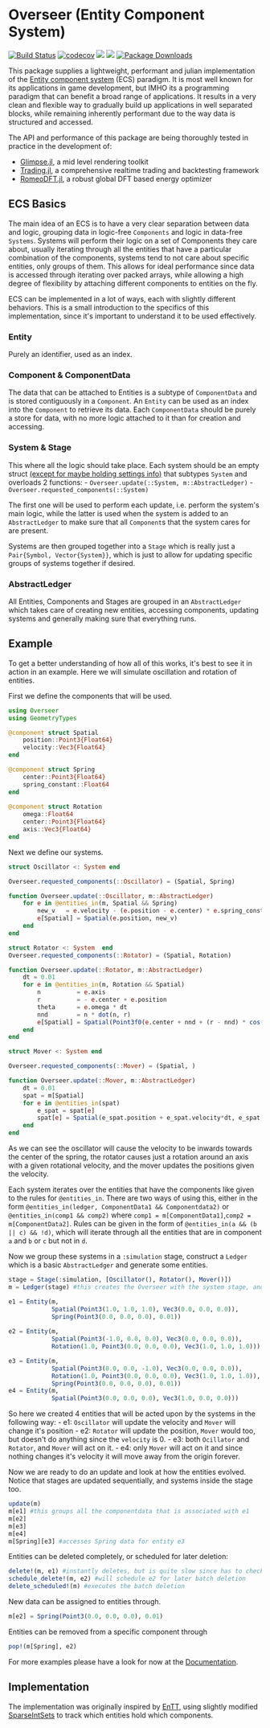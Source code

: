 # Overseer (Entity Component System)
[![Build Status](https://github.com/louisponet/Overseer.jl/workflows/CI/badge.svg)](https://github.com/louisponet/Overseer.jl/actions?query=workflow%3ACI)
[![codecov](https://codecov.io/gh/louisponet/Overseer.jl/branch/master/graph/badge.svg?token=mVK0aEQGuu)](https://codecov.io/gh/louisponet/Overseer.jl)
[![](https://img.shields.io/badge/docs-stable-blue.svg)](https://louisponet.github.io/Overseer.jl/stable)
[![](https://img.shields.io/badge/docs-latest-blue.svg)](https://louisponet.github.io/Overseer.jl/dev)
[![Package Downloads](https://shields.io/endpoint?url=https://pkgs.genieframework.com/api/v1/badge/Overseer)](https://pkgs.genieframework.com?packages=Overseer&startdate=2015-12-30&enddate=2040-12-31)

This package supplies a lightweight, performant and julian implementation of the [Entity component system](https://en.wikipedia.org/wiki/Entity_component_system) (ECS) paradigm.
It is most well known for its applications in game development, but IMHO its a programming paradigm that can benefit a broad range of applications.
It results in a very clean and flexible way to gradually build up applications in well separated blocks, while remaining inherently performant due to the way data is structured and accessed.

The API and performance of this package are being thoroughly tested in practice in the development of:
- [Glimpse.jl](https://github.com/louisponet/Glimpse.jl), a mid level rendering toolkit
- [Trading.jl](https://github.com/louisponet/Trading.jl), a comprehensive realtime trading and backtesting framework
- [RomeoDFT.jl](https://github.com/louisponet/RomeoDFT.jl), a robust global DFT based energy optimizer

## ECS Basics
The main idea of an ECS is to have a very clear separation between data and logic, grouping data in logic-free `Components` and logic in data-free `Systems`. Systems will perform their logic on a set of Components they care about, usually iterating through all the entities that have a particular combination of the components, systems tend to not care about specific entities, only groups of them. This allows for ideal performance since data is accessed through iterating over packed arrays, while allowing a high degree of flexibility by attaching different components to entities on the fly. 

ECS can be implemented in a lot of ways, each with slightly different behaviors. This is a small introduction to the specifics of this implementation, since it's important to understand it to be used effectively. 

### Entity
Purely an identifier, used as an index.

### Component & ComponentData
The data that can be attached to Entities is a subtype of `ComponentData` and is stored contiguously in a `Component`. An `Entity` can be used as an index into the `Component` to retrieve its data. 
Each `ComponentData` should be purely a store for data, with no more logic attached to it than for creation and accessing. 

### System & Stage
This where all the logic should take place. Each system should be an empty struct [(except for maybe holding settings info)](https://github.com/louisponet/Glimpse.jl/blob/43d9e0d6f116343324b4a083d3cb80943225ac4e/src/systems/rendering/depthpeeling.jl#L18) that subtypes `System` and overloads 2 functions:
    - `Overseer.update(::System, m::AbstractLedger)`
    - `Overseer.requested_components(::System)`

The first one will be used to perform each update, i.e. perform the system's main logic, while the latter is used when the system is added to an `AbstractLedger` to make sure that all `Component`s that the system cares for are present.

Systems are then grouped together into a `Stage` which is really just a `Pair{Symbol, Vector{System}}`, which is just to allow for updating specific groups of systems together if desired.

### AbstractLedger
All Entities, Components and Stages are grouped in an `AbstractLedger` which takes care of creating new entities, accessing components, updating systems and generally making sure that everything runs.

## Example
To get a better understanding of how all of this works, it's best to see it in action in an example. 
Here we will simulate oscillation and rotation of entities. 

First we define the components that will be used.
```julia
using Overseer
using GeometryTypes

@component struct Spatial
    position::Point3{Float64}
    velocity::Vec3{Float64}
end

@component struct Spring
    center::Point3{Float64}
    spring_constant::Float64
end
   
@component struct Rotation
	omega::Float64
	center::Point3{Float64}
	axis::Vec3{Float64}
end
```
Next we define our systems.

```julia
struct Oscillator <: System end

Overseer.requested_components(::Oscillator) = (Spatial, Spring)

function Overseer.update(::Oscillator, m::AbstractLedger)
	for e in @entities_in(m, Spatial && Spring)
		new_v   = e.velocity - (e.position - e.center) * e.spring_constant
		e[Spatial] = Spatial(e.position, new_v)
	end
end

struct Rotator <: System  end
Overseer.requested_components(::Rotator) = (Spatial, Rotation)

function Overseer.update(::Rotator, m::AbstractLedger)
	dt = 0.01
	for e in @entities_in(m, Rotation && Spatial) 
		n          = e.axis
		r          = - e.center + e.position
		theta      = e.omega * dt
		nnd        = n * dot(n, r)
		e[Spatial] = Spatial(Point3f0(e.center + nnd + (r - nnd) * cos(theta) + cross(r, n) * sin(theta)), e.velocity)
	end
end

struct Mover <: System end

Overseer.requested_components(::Mover) = (Spatial, )

function Overseer.update(::Mover, m::AbstractLedger)
    dt = 0.01
    spat = m[Spatial]
    for e in @entities_in(spat)
        e_spat = spat[e]
        spat[e] = Spatial(e_spat.position + e_spat.velocity*dt, e_spat.velocity)
    end
end
```
As we can see the oscillator will cause the velocity to be inwards towards the center of the spring, 
the rotator causes just a rotation around an axis with a given rotational velocity, and the mover updates the positions 
given the velocity.

Each system iterates over the entities that have the components like given to the rules for `@entities_in`. 
There are two ways of using this, either in the form `@entities_in(ledger, ComponentData1 && Componentdata2)` or 
`@entities_in(comp1 && comp2)` where `comp1 = m[ComponentData1]`,`comp2 = m[ComponentData2]`. 
Rules can be given in the form of `@entities_in(a && (b || c) && !d)`, which will iterate through 
all the entities that are in component `a` and `b` or `c` but not in `d`. 

Now we group these systems in a `:simulation` stage, construct a `Ledger` which is a basic `AbstractLedger` and generate some entities. 
```julia
stage = Stage(:simulation, [Oscillator(), Rotator(), Mover()])
m = Ledger(stage) #this creates the Overseer with the system stage, and also makes sure all requested components are added.

e1 = Entity(m, 
            Spatial(Point3(1.0, 1.0, 1.0), Vec3(0.0, 0.0, 0.0)), 
            Spring(Point3(0.0, 0.0, 0.0), 0.01))
            
e2 = Entity(m, 
            Spatial(Point3(-1.0, 0.0, 0.0), Vec3(0.0, 0.0, 0.0)), 
            Rotation(1.0, Point3(0.0, 0.0, 0.0), Vec3(1.0, 1.0, 1.0)))

e3 = Entity(m, 
            Spatial(Point3(0.0, 0.0, -1.0), Vec3(0.0, 0.0, 0.0)), 
            Rotation(1.0, Point3(0.0, 0.0, 0.0), Vec3(1.0, 1.0, 1.0)), 
            Spring(Point3(0.0, 0.0, 0.0), 0.01))
e4 = Entity(m, 
            Spatial(Point3(0.0, 0.0, 0.0), Vec3(1.0, 0.0, 0.0)))
```
So here we created 4 entities that will be acted upon by the systems in the following way:
    - e1: `Oscillator` will update the velocity and `Mover` will change it's position
    - e2: `Rotator` will update the position, `Mover` would too, but doesn't do anything since the `velocity` is 0.
    - e3: both `Ocillator` and `Rotator`, and `Mover` will act on it.
    - e4: only `Mover` will act on it and since nothing changes it's velocity it will move away from the origin forever.

Now we are ready to do an update and look at how the entities evolved.
Notice that stages are updated sequentially, and systems inside the stage too.

```julia
update(m)
m[e1] #this groups all the componentdata that is associated with e1 
m[e2]
m[e3]
m[e4]
m[Spring][e3] #accesses Spring data for entity e3
```

Entities can be deleted completely, or scheduled for later deletion:
```julia
delete!(m, e1) #instantly deletes, but is quite slow since has to check all components for whether is has e1
schedule_delete!(m, e2) #will schedule e2 for later batch deletion
delete_scheduled!(m) #executes the batch deletion
```

New data can be assigned to entities through.
```julia
m[e2] = Spring(Point3(0.0, 0.0, 0.0), 0.01)
```

Entities can be removed from a specific component through
```julia
pop!(m[Spring], e2)
```

For more examples please have a look for now at the [Documentation](https://louisponet.github.io/Overseer.jl/stable/).

## Implementation
The implementation was originally inspired by [EnTT](https://github.com/skypjack/entt), using slightly modified [SparseIntSets](https://juliacollections.github.io/DataStructures.jl/latest/sparse_int_set/#DataStructures.SparseIntSet-1) to track which entities hold which components.
